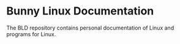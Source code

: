 # Bunny Linux Documentation
The BLD repository contains personal documentation of Linux and programs for Linux.
